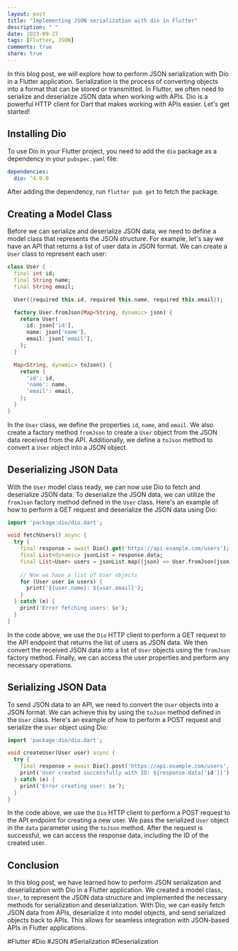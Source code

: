 ```yaml
---
layout: post
title: "Implementing JSON serialization with dio in Flutter"
description: " "
date: 2023-09-27
tags: [Flutter, JSON]
comments: true
share: true
---
```


In this blog post, we will explore how to perform JSON serialization with Dio in a Flutter application. Serialization is the process of converting objects into a format that can be stored or transmitted. In Flutter, we often need to serialize and deserialize JSON data when working with APIs. Dio is a powerful HTTP client for Dart that makes working with APIs easier. Let's get started!

## Installing Dio

To use Dio in your Flutter project, you need to add the `dio` package as a dependency in your `pubspec.yaml` file:

```yaml
dependencies:
  dio: ^4.0.0
```

After adding the dependency, run `flutter pub get` to fetch the package.

## Creating a Model Class

Before we can serialize and deserialize JSON data, we need to define a model class that represents the JSON structure. For example, let's say we have an API that returns a list of user data in JSON format. We can create a `User` class to represent each user:

```dart
class User {
  final int id;
  final String name;
  final String email;

  User({required this.id, required this.name, required this.email});

  factory User.fromJson(Map<String, dynamic> json) {
    return User(
      id: json['id'],
      name: json['name'],
      email: json['email'],
    );
  }

  Map<String, dynamic> toJson() {
    return {
      'id': id,
      'name': name,
      'email': email,
    };
  }
}
```

In the `User` class, we define the properties `id`, `name`, and `email`. We also create a factory method `fromJson` to create a `User` object from the JSON data received from the API. Additionally, we define a `toJson` method to convert a `User` object into a JSON object.

## Deserializing JSON Data

With the `User` model class ready, we can now use Dio to fetch and deserialize JSON data. To deserialize the JSON data, we can utilize the `fromJson` factory method defined in the `User` class. Here's an example of how to perform a GET request and deserialize the JSON data using Dio:

```dart
import 'package:dio/dio.dart';

void fetchUsers() async {
  try {
    final response = await Dio().get('https://api.example.com/users');
    final List<dynamic> jsonList = response.data;
    final List<User> users = jsonList.map((json) => User.fromJson(json)).toList();
    
    // Now we have a list of User objects
    for (User user in users) {
      print('${user.name}: ${user.email}');
    }
  } catch (e) {
    print('Error fetching users: $e');
  }
}
```

In the code above, we use the `Dio` HTTP client to perform a GET request to the API endpoint that returns the list of users as JSON data. We then convert the received JSON data into a list of `User` objects using the `fromJson` factory method. Finally, we can access the user properties and perform any necessary operations.

## Serializing JSON Data

To send JSON data to an API, we need to convert the `User` objects into a JSON format. We can achieve this by using the `toJson` method defined in the `User` class. Here's an example of how to perform a POST request and serialize the `User` object using Dio:

```dart
import 'package:dio/dio.dart';

void createUser(User user) async {
  try {
    final response = await Dio().post('https://api.example.com/users', data: user.toJson());
    print('User created successfully with ID: ${response.data['id']}');
  } catch (e) {
    print('Error creating user: $e');
  }
}
```

In the code above, we use the `Dio` HTTP client to perform a POST request to the API endpoint for creating a new user. We pass the serialized `User` object in the `data` parameter using the `toJson` method. After the request is successful, we can access the response data, including the ID of the created user.

## Conclusion

In this blog post, we have learned how to perform JSON serialization and deserialization with Dio in a Flutter application. We created a model class, `User`, to represent the JSON data structure and implemented the necessary methods for serialization and deserialization. With Dio, we can easily fetch JSON data from APIs, deserialize it into model objects, and send serialized objects back to APIs. This allows for seamless integration with JSON-based APIs in Flutter applications.

#Flutter #Dio #JSON #Serialization #Deserialization